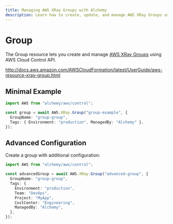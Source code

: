```yaml
---
title: Managing AWS XRay Groups with Alchemy
description: Learn how to create, update, and manage AWS XRay Groups using Alchemy Cloud Control.
---
```


# Group

The Group resource lets you create and manage [AWS XRay Groups](https://docs.aws.amazon.com/xray/latest/userguide/) using AWS Cloud Control API.

http://docs.aws.amazon.com/AWSCloudFormation/latest/UserGuide/aws-resource-xray-group.html

## Minimal Example

```ts
import AWS from "alchemy/aws/control";

const group = await AWS.XRay.Group("group-example", {
  GroupName: "group-group",
  Tags: { Environment: "production", ManagedBy: "Alchemy" },
});
```

## Advanced Configuration

Create a group with additional configuration:

```ts
import AWS from "alchemy/aws/control";

const advancedGroup = await AWS.XRay.Group("advanced-group", {
  GroupName: "group-group",
  Tags: {
    Environment: "production",
    Team: "DevOps",
    Project: "MyApp",
    CostCenter: "Engineering",
    ManagedBy: "Alchemy",
  },
});
```

